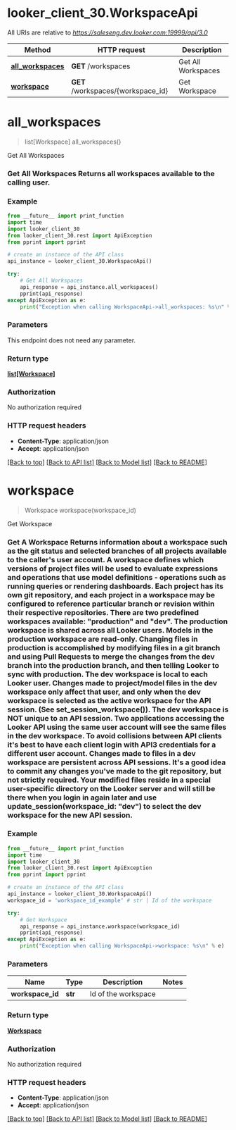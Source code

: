 # looker_client_30.WorkspaceApi

All URIs are relative to *https://saleseng.dev.looker.com:19999/api/3.0*

Method | HTTP request | Description
------------- | ------------- | -------------
[**all_workspaces**](WorkspaceApi.md#all_workspaces) | **GET** /workspaces | Get All Workspaces
[**workspace**](WorkspaceApi.md#workspace) | **GET** /workspaces/{workspace_id} | Get Workspace


# **all_workspaces**
> list[Workspace] all_workspaces()

Get All Workspaces

### Get All Workspaces  Returns all workspaces available to the calling user. 

### Example
```python
from __future__ import print_function
import time
import looker_client_30
from looker_client_30.rest import ApiException
from pprint import pprint

# create an instance of the API class
api_instance = looker_client_30.WorkspaceApi()

try:
    # Get All Workspaces
    api_response = api_instance.all_workspaces()
    pprint(api_response)
except ApiException as e:
    print("Exception when calling WorkspaceApi->all_workspaces: %s\n" % e)
```

### Parameters
This endpoint does not need any parameter.

### Return type

[**list[Workspace]**](Workspace.md)

### Authorization

No authorization required

### HTTP request headers

 - **Content-Type**: application/json
 - **Accept**: application/json

[[Back to top]](#) [[Back to API list]](../README.md#documentation-for-api-endpoints) [[Back to Model list]](../README.md#documentation-for-models) [[Back to README]](../README.md)

# **workspace**
> Workspace workspace(workspace_id)

Get Workspace

### Get A Workspace  Returns information about a workspace such as the git status and selected branches of all projects available to the caller's user account.  A workspace defines which versions of project files will be used to evaluate expressions and operations that use model definitions - operations such as running queries or rendering dashboards. Each project has its own git repository, and each project in a workspace may be configured to reference particular branch or revision within their respective repositories.  There are two predefined workspaces available: \"production\" and \"dev\".  The production workspace is shared across all Looker users. Models in the production workspace are read-only. Changing files in production is accomplished by modifying files in a git branch and using Pull Requests to merge the changes from the dev branch into the production branch, and then telling Looker to sync with production.  The dev workspace is local to each Looker user. Changes made to project/model files in the dev workspace only affect that user, and only when the dev workspace is selected as the active workspace for the API session. (See set_session_workspace()).  The dev workspace is NOT unique to an API session. Two applications accessing the Looker API using the same user account will see the same files in the dev workspace. To avoid collisions between API clients it's best to have each client login with API3 credentials for a different user account.  Changes made to files in a dev workspace are persistent across API sessions. It's a good idea to commit any changes you've made to the git repository, but not strictly required. Your modified files reside in a special user-specific directory on the Looker server and will still be there when you login in again later and use update_session(workspace_id: \"dev\") to select the dev workspace for the new API session. 

### Example
```python
from __future__ import print_function
import time
import looker_client_30
from looker_client_30.rest import ApiException
from pprint import pprint

# create an instance of the API class
api_instance = looker_client_30.WorkspaceApi()
workspace_id = 'workspace_id_example' # str | Id of the workspace 

try:
    # Get Workspace
    api_response = api_instance.workspace(workspace_id)
    pprint(api_response)
except ApiException as e:
    print("Exception when calling WorkspaceApi->workspace: %s\n" % e)
```

### Parameters

Name | Type | Description  | Notes
------------- | ------------- | ------------- | -------------
 **workspace_id** | **str**| Id of the workspace  | 

### Return type

[**Workspace**](Workspace.md)

### Authorization

No authorization required

### HTTP request headers

 - **Content-Type**: application/json
 - **Accept**: application/json

[[Back to top]](#) [[Back to API list]](../README.md#documentation-for-api-endpoints) [[Back to Model list]](../README.md#documentation-for-models) [[Back to README]](../README.md)

